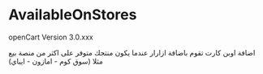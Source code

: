 # AvailableOnStores

openCart Version 3.0.xxx



اضافة اوبن كارت تقوم باضافة ازارار عندما يكون منتجك متوفر على اكثر من منصة بيع 
مثلا (سوق كوم - امازون - ايباي)

